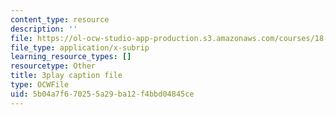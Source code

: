 ```yaml
---
content_type: resource
description: ''
file: https://ol-ocw-studio-app-production.s3.amazonaws.com/courses/18-01sc-single-variable-calculus-fall-2010/5b04a7f670255a29ba12f4bbd04845ce_60VGKnYBpbg.vtt
file_type: application/x-subrip
learning_resource_types: []
resourcetype: Other
title: 3play caption file
type: OCWFile
uid: 5b04a7f6-7025-5a29-ba12-f4bbd04845ce
---
```

